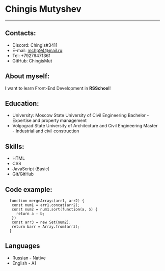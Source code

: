 # Chingis Mutyshev
--------------
## **Contacts:**

* Discord: Chingis#3411
* E-mail: mchp94@mail.ru
* Tel: +79276471361
* GitHub: ChingisMut

## **About myself:**

I want to learn Front-End Development in **RSSchool**!

## **Education:**

* University: Moscow State University of Civil Engineering
  Bachelor - Expertise and property management
* Volgograd State University of Architecture and Civil Engineering
  Master - Industrial and civil construction

## **Skills:**

* HTML
* CSS
* JavaScript (Basic)
* Git/GitHub

## **Code example:**

```
  function mergeArrays(arr1, arr2) {
   const num1 = arr1.concat(arr2);
   const num2 = num1.sort(function(a, b) {
     return a - b;
   })
   const arr3 = new Set(num2);
   return barr = Array.from(arr3);
  }
```
## **Languages**

* Russian - Native
* English - A1